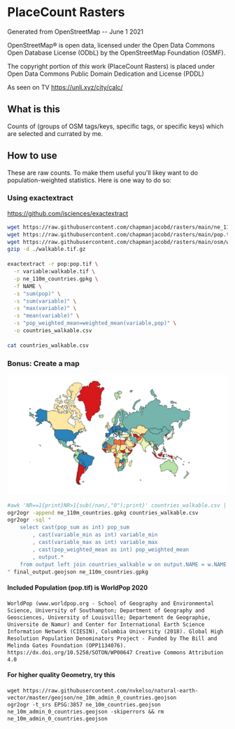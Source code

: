 # PlaceCount Rasters

Generated from OpenStreetMap -- June 1 2021

OpenStreetMap® is open data, licensed under the Open Data Commons Open Database License (ODbL) by the OpenStreetMap Foundation (OSMF).

The copyright portion of _this_ work (PlaceCount Rasters) is placed under Open Data Commons Public Domain Dedication and License (PDDL)

As seen on TV https://unli.xyz/city/calc/

## What is this

Counts of (groups of OSM tags/keys, specific tags, or specific keys) which are selected and currated by me.

## How to use

These are raw counts. To make them useful you'll likey want to do population-weighted statistics. Here is one way to do so:

### Using exactextract

https://github.com/isciences/exactextract

```sh
wget https://raw.githubusercontent.com/chapmanjacobd/rasters/main/ne_110m_countries.gpkg
wget https://raw.githubusercontent.com/chapmanjacobd/rasters/main/pop.tif
wget https://raw.githubusercontent.com/chapmanjacobd/rasters/main/osm/walkable.tif.gz
gzip -d ./walkable.tif.gz

exactextract -r pop:pop.tif \
  -r variable:walkable.tif \
  -p ne_110m_countries.gpkg \
  -f NAME \
  -s "sum(pop)" \
  -s "sum(variable)" \
  -s "max(variable)" \
  -s "mean(variable)" \
  -s "pop_weighted_mean=weighted_mean(variable,pop)" \
  -o countries_walkable.csv

cat countries_walkable.csv
```

### Bonus: Create a map

![Example](./example.jpg)

```sh
#awk 'NR==1{print}NR>1{sub(/nan/,"0");print}' countries_walkable.csv | sponge countries_walkable.csv
ogr2ogr -append ne_110m_countries.gpkg countries_walkable.csv
ogr2ogr -sql "
    select cast(pop_sum as int) pop_sum
        , cast(variable_min as int) variable_min
        , cast(variable_max as int) variable_max
        , cast(pop_weighted_mean as int) pop_weighted_mean
        , output.*
    from output left join countries_walkable w on output.NAME = w.NAME
" final_output.geojson ne_110m_countries.gpkg
```

#### Included Population (pop.tif) is WorldPop 2020

    WorldPop (www.worldpop.org - School of Geography and Environmental Science, University of Southampton; Department of Geography and Geosciences, University of Louisville; Departement de Geographie, Universite de Namur) and Center for International Earth Science Information Network (CIESIN), Columbia University (2018). Global High Resolution Population Denominators Project - Funded by The Bill and Melinda Gates Foundation (OPP1134076). https://dx.doi.org/10.5258/SOTON/WP00647 Creative Commons Attribution 4.0

#### For higher quality Geometry, try this

```
wget https://raw.githubusercontent.com/nvkelso/natural-earth-vector/master/geojson/ne_10m_admin_0_countries.geojson
ogr2ogr -t_srs EPSG:3857 ne_10m_countries.geojson ne_10m_admin_0_countries.geojson -skiperrors && rm ne_10m_admin_0_countries.geojson
```
